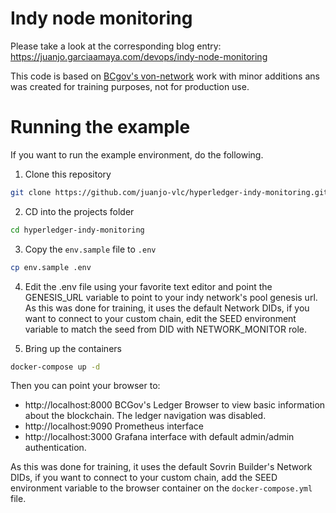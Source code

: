 # Indy node monitoring

Please take a look at the corresponding blog entry: https://juanjo.garciaamaya.com/devops/indy-node-monitoring

This code is based on [BCgov's von-network](https://github.com/bcgov/von-network) work with minor additions ans was created for training purposes, not for production use.

# Running the example
If you want to run the example environment, do the following.

1. Clone this repository

```sh
git clone https://github.com/juanjo-vlc/hyperledger-indy-monitoring.git
```

2. CD into the projects folder
```sh
cd hyperledger-indy-monitoring
```

3. Copy the ```env.sample``` file to `.env`
```sh
cp env.sample .env
```

4. Edit the .env file using your favorite text editor and point the GENESIS_URL variable to point to your indy network's pool genesis url. As this was done for training, it uses the default Network DIDs, if you want to connect to your custom chain, edit the SEED environment variable to match the seed from DID with NETWORK_MONITOR role.

5. Bring up the containers
```sh
docker-compose up -d
```

Then you can point your browser to:
 * http://localhost:8000 BCGov's Ledger Browser to view basic information about the blockchain. The ledger navigation was disabled.
 * http://localhost:9090 Prometheus interface
 * http://localhost:3000 Grafana interface with default admin/admin authentication.

 As this was done for training, it uses the default Sovrin Builder's Network DIDs, if you want to connect to your custom chain, add the SEED environment variable to the browser container on the ```docker-compose.yml``` file.
